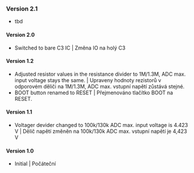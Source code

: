 ### Version 2.1
- tbd
#### Version 2.0
- Switched to bare C3 IC | Změna IO na holý C3
#### Version 1.2
- Adjusted resistor values in the resistance divider to 1M/1.3M, ADC max. input voltage stays the same. | Upraveny hodnoty rezistorů v odporovém děliči na 1M/1.3M, ADC max. vstupní napětí zůstává stejné. 
- BOOT button renamed to RESET | Přejmenováno tlačítko BOOT na RESET.
#### Version 1.1
- Voltager devider changed to 100k/130k ADC max. input voltage is 4.423 V | Dělič napětí změněn na 100k/130k ADC max. vstupní napětí je 4,423 V
#### Version 1.0
- Initial | Počáteční